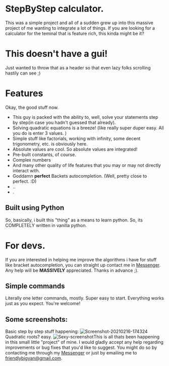 # StepByStep calculator.

This was a simple project and all of a sudden grew up into this massive project of me wanting to integrate a lot of things. If you are looking for a calculator for the teminal that is feature rich, this kinda might be it? 

# This doesn't have a gui!

Just wanted to throw that as a header so that even lazy folks scrolling hastily can see ;)

# Features
 Okay, the good stuff now. 
 - This guy is packed with the ability to, well, solve your statements step by step(in case you hadn't guessed that already). 
 - Solving quadratic equations is a breeze! (like really super duper easy. All you do is enter 3 values. )
 - Simple stuff like factorials, working with infinity, some decent trigonometry, etc. is obviously here.
 - Absolute values are cool. So absolute values are integrated!
 - Pre-built constants, of course.
 - Complex numbers
 - And many other quality of life features that you may or may not directly interact with.
- Goddamn **perfect** Backets autocompletion. (Well, pretty close to perfect. :D)
 - ..
 - .

## Built using Python

So, basically, i built this "thing" as a means to learn python. So, its COMPLETELY written in vanilla python.

# For devs.
If you are interested in helping me improve the algorithms i have for stuff like bracket autocompletion, you can straight up contact me in [Messenger](facebook.com/adarsha.acharya.me). Any help will be **MASSIVELY** appreciated. Thanks in advance ;).

## Simple commands
Literally one letter commands, mostly. Super easy to start. Everything works just as you expect. You're welcome!

## Some screenshots:
Basic step by step stuff happening:
![Screenshot-20210216-174324](https://i.ibb.co/pfV2L77/Screenshot-20210216-174324.png)
Quadratic roots? easy.
![Sexy-screenshot](https://i.ibb.co/PZMF8tK/Screenshot-20210216-172151.png)This is all thats been happening in this small little "project" of mine. I would gladly accept any help regarding improvements or bug fixes that you'd like to suggest. You might do so by contacting me through my [Messenger](https:/www.facebook.com/adarsha.acharya.me) or just by emailing me to friendlybigyan@gmail.com.
